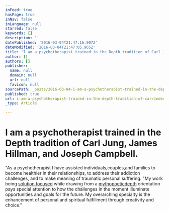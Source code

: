 ```yaml
---
inFeed: true
hasPage: true
inNav: false
inLanguage: null
starred: false
keywords: []
description: ''
datePublished: '2016-03-04T21:47:16.907Z'
dateModified: '2016-03-04T21:47:05.965Z'
title: 'I am a psychotherapist trained in the Depth tradition of Carl Jung, James Hillman, and Joseph Campbell.'
author: []
authors: []
publisher:
  name: null
  domain: null
  url: null
  favicon: null
sourcePath: _posts/2016-03-04-i-am-a-psychotherapist-trained-in-the-depth-tradition-of-car.md
published: true
url: i-am-a-psychotherapist-trained-in-the-depth-tradition-of-car/index.html
_type: Article

---
```

# [][0]

# I am a psychotherapist trained in the Depth tradition of Carl Jung, James Hillman, and Joseph Campbell.

"As a psychotherapist I have assisted individuals,couples,and families to become healthier in their relationships, to address their addiction challenges, and to make meaning of traumatic personal suffering. "My work being [solution focused][1] while drawing from a [mythopoetic][2][depth][3] orientation pays special attention to how the challenges in the moment illuminate opportunities and goals for the future. My overarching specialty is the enhancement of personal and spiritual fulfillment through creativity and choice."

# [][0]

[0]: https://thegrid.ai/robert-myers-psychotherapist/6b8e25d1-e7bf-4f9a-b4b0-8ab3239d10fb/
[1]: http://en.wikipedia.org/wiki/Brief_psychotherapy
[2]: http://dictionary.reference.com/browse/mythopoetic
[3]: http://www.pacifica.edu/whatisdepth.aspx